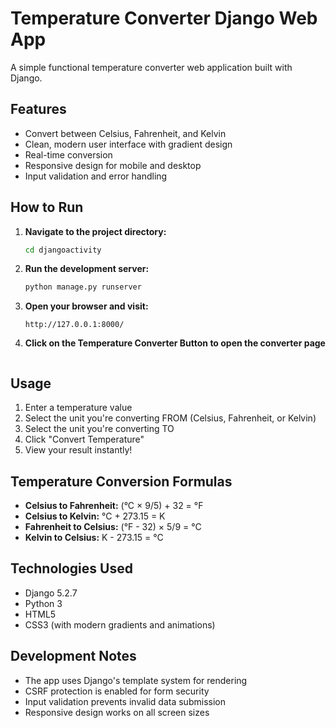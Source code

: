 # Temperature Converter Django Web App

A simple functional temperature converter web application built with Django.

## Features
- Convert between Celsius, Fahrenheit, and Kelvin
- Clean, modern user interface with gradient design
- Real-time conversion
- Responsive design for mobile and desktop
- Input validation and error handling

## How to Run

1. **Navigate to the project directory:**
   ```bash
   cd djangoactivity
   ```

2. **Run the development server:**
   ```bash
   python manage.py runserver
   ```

3. **Open your browser and visit:**
   ```
   http://127.0.0.1:8000/

4. **Click on the Temperature Converter Button to open the converter page**
   ```

## Usage
1. Enter a temperature value
2. Select the unit you're converting FROM (Celsius, Fahrenheit, or Kelvin)
3. Select the unit you're converting TO
4. Click "Convert Temperature"
5. View your result instantly!

## Temperature Conversion Formulas
- **Celsius to Fahrenheit:** (°C × 9/5) + 32 = °F
- **Celsius to Kelvin:** °C + 273.15 = K
- **Fahrenheit to Celsius:** (°F - 32) × 5/9 = °C
- **Kelvin to Celsius:** K - 273.15 = °C

## Technologies Used
- Django 5.2.7
- Python 3
- HTML5
- CSS3 (with modern gradients and animations)

## Development Notes
- The app uses Django's template system for rendering
- CSRF protection is enabled for form security
- Input validation prevents invalid data submission
- Responsive design works on all screen sizes
